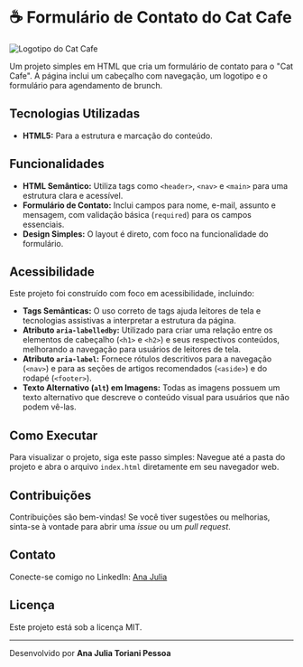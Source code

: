 # ☕ Formulário de Contato do Cat Cafe

![Logotipo do Cat Cafe](https://i.pinimg.com/736x/55/26/85/5526859383693fb2e8e00c5321a0dfaa.jpg)

Um projeto simples em HTML que cria um formulário de contato para o "Cat Cafe". A página inclui um cabeçalho com navegação, um logotipo e o formulário para agendamento de brunch.
 
 ## Tecnologias Utilizadas
*   **HTML5:** Para a estrutura e marcação do conteúdo.

## Funcionalidades
*   **HTML Semântico:** Utiliza tags como `<header>`, `<nav>` e `<main>` para uma estrutura clara e acessível.
*   **Formulário de Contato:** Inclui campos para nome, e-mail, assunto e mensagem, com validação básica (`required`) para os campos essenciais.
*   **Design Simples:** O layout é direto, com foco na funcionalidade do formulário.

## Acessibilidade
Este projeto foi construído com foco em acessibilidade, incluindo:
*   **Tags Semânticas:** O uso correto de tags ajuda leitores de tela e tecnologias assistivas a interpretar a estrutura da página.
*   **Atributo `aria-labelledby`:** Utilizado para criar uma relação entre os elementos de cabeçalho (`<h1>` e `<h2>`) e seus respectivos conteúdos, melhorando a navegação para usuários de leitores de tela.
*   **Atributo `aria-label`:** Fornece rótulos descritivos para a navegação (`<nav>`) e para as seções de artigos recomendados (`<aside>`) e do rodapé (`<footer>`).
*   **Texto Alternativo (`alt`) em Imagens:** Todas as imagens possuem um texto alternativo que descreve o conteúdo visual para usuários que não podem vê-las.

## Como Executar
Para visualizar o projeto, siga este passo simples:
    Navegue até a pasta do projeto e abra o arquivo `index.html` diretamente em seu navegador web.

## Contribuições
Contribuições são bem-vindas! Se você tiver sugestões ou melhorias, sinta-se à vontade para abrir uma _issue_ ou um _pull request_.

## Contato
Conecte-se comigo no LinkedIn:
[Ana Julia](https://www.linkedin.com/in/ajtp)

## Licença
Este projeto está sob a licença MIT.

---
Desenvolvido por **Ana Julia Toriani Pessoa**
